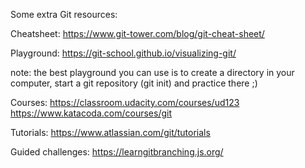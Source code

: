 


Some extra Git resources:

Cheatsheet:
https://www.git-tower.com/blog/git-cheat-sheet/

Playground:
https://git-school.github.io/visualizing-git/

note: the best playground you can use is to create a directory in your computer, start a git repository (git init) and practice there ;)

Courses:
https://classroom.udacity.com/courses/ud123
https://www.katacoda.com/courses/git

Tutorials:
https://www.atlassian.com/git/tutorials

Guided challenges:
https://learngitbranching.js.org/